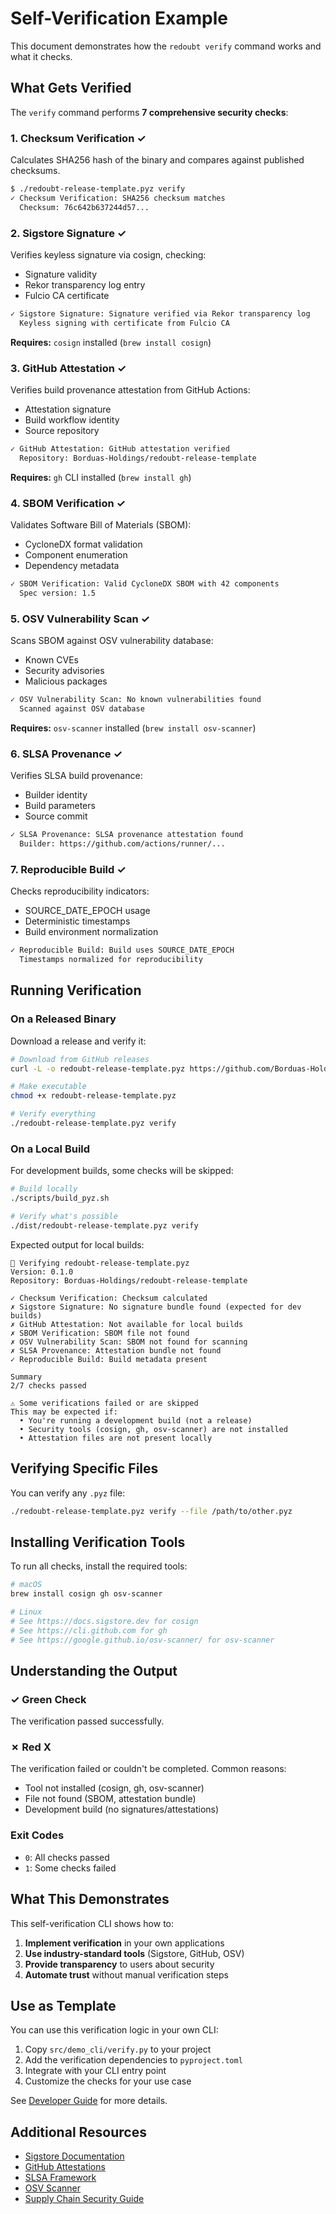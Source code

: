 # Self-Verification Example

This document demonstrates how the `redoubt verify` command works and what it checks.

## What Gets Verified

The `verify` command performs **7 comprehensive security checks**:

### 1. Checksum Verification ✓

Calculates SHA256 hash of the binary and compares against published checksums.

```bash
$ ./redoubt-release-template.pyz verify
✓ Checksum Verification: SHA256 checksum matches
  Checksum: 76c642b637244d57...
```

### 2. Sigstore Signature ✓

Verifies keyless signature via cosign, checking:

- Signature validity
- Rekor transparency log entry
- Fulcio CA certificate

```bash
✓ Sigstore Signature: Signature verified via Rekor transparency log
  Keyless signing with certificate from Fulcio CA
```

**Requires:** `cosign` installed (`brew install cosign`)

### 3. GitHub Attestation ✓

Verifies build provenance attestation from GitHub Actions:

- Attestation signature
- Build workflow identity
- Source repository

```bash
✓ GitHub Attestation: GitHub attestation verified
  Repository: Borduas-Holdings/redoubt-release-template
```

**Requires:** `gh` CLI installed (`brew install gh`)

### 4. SBOM Verification ✓

Validates Software Bill of Materials (SBOM):

- CycloneDX format validation
- Component enumeration
- Dependency metadata

```bash
✓ SBOM Verification: Valid CycloneDX SBOM with 42 components
  Spec version: 1.5
```

### 5. OSV Vulnerability Scan ✓

Scans SBOM against OSV vulnerability database:

- Known CVEs
- Security advisories
- Malicious packages

```bash
✓ OSV Vulnerability Scan: No known vulnerabilities found
  Scanned against OSV database
```

**Requires:** `osv-scanner` installed (`brew install osv-scanner`)

### 6. SLSA Provenance ✓

Verifies SLSA build provenance:

- Builder identity
- Build parameters
- Source commit

```bash
✓ SLSA Provenance: SLSA provenance attestation found
  Builder: https://github.com/actions/runner/...
```

### 7. Reproducible Build ✓

Checks reproducibility indicators:

- SOURCE_DATE_EPOCH usage
- Deterministic timestamps
- Build environment normalization

```bash
✓ Reproducible Build: Build uses SOURCE_DATE_EPOCH
  Timestamps normalized for reproducibility
```

## Running Verification

### On a Released Binary

Download a release and verify it:

```bash
# Download from GitHub releases
curl -L -o redoubt-release-template.pyz https://github.com/Borduas-Holdings/redoubt-release-template/releases/download/v0.1.0/redoubt-release-template.pyz

# Make executable
chmod +x redoubt-release-template.pyz

# Verify everything
./redoubt-release-template.pyz verify
```

### On a Local Build

For development builds, some checks will be skipped:

```bash
# Build locally
./scripts/build_pyz.sh

# Verify what's possible
./dist/redoubt-release-template.pyz verify
```

Expected output for local builds:

```
🔐 Verifying redoubt-release-template.pyz
Version: 0.1.0
Repository: Borduas-Holdings/redoubt-release-template

✓ Checksum Verification: Checksum calculated
✗ Sigstore Signature: No signature bundle found (expected for dev builds)
✗ GitHub Attestation: Not available for local builds
✗ SBOM Verification: SBOM file not found
✗ OSV Vulnerability Scan: SBOM not found for scanning
✗ SLSA Provenance: Attestation bundle not found
✓ Reproducible Build: Build metadata present

Summary
2/7 checks passed

⚠ Some verifications failed or are skipped
This may be expected if:
  • You're running a development build (not a release)
  • Security tools (cosign, gh, osv-scanner) are not installed
  • Attestation files are not present locally
```

## Verifying Specific Files

You can verify any `.pyz` file:

```bash
./redoubt-release-template.pyz verify --file /path/to/other.pyz
```

## Installing Verification Tools

To run all checks, install the required tools:

```bash
# macOS
brew install cosign gh osv-scanner

# Linux
# See https://docs.sigstore.dev for cosign
# See https://cli.github.com for gh
# See https://google.github.io/osv-scanner/ for osv-scanner
```

## Understanding the Output

### ✓ Green Check

The verification passed successfully.

### ✗ Red X

The verification failed or couldn't be completed. Common reasons:

- Tool not installed (cosign, gh, osv-scanner)
- File not found (SBOM, attestation bundle)
- Development build (no signatures/attestations)

### Exit Codes

- `0`: All checks passed
- `1`: Some checks failed

## What This Demonstrates

This self-verification CLI shows how to:

1. **Implement verification** in your own applications
2. **Use industry-standard tools** (Sigstore, GitHub, OSV)
3. **Provide transparency** to users about security
4. **Automate trust** without manual verification steps

## Use as Template

You can use this verification logic in your own CLI:

1. Copy `src/demo_cli/verify.py` to your project
2. Add the verification dependencies to `pyproject.toml`
3. Integrate with your CLI entry point
4. Customize the checks for your use case

See [Developer Guide](../contributing/DEVELOPER-GUIDE.md) for more details.

## Additional Resources

- [Sigstore Documentation](https://docs.sigstore.dev/)
- [GitHub Attestations](https://docs.github.com/en/actions/security-guides/using-artifact-attestations-to-establish-provenance-for-builds)
- [SLSA Framework](https://slsa.dev/)
- [OSV Scanner](https://google.github.io/osv-scanner/)
- [Supply Chain Security Guide](./SUPPLY-CHAIN.md)
